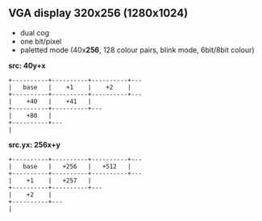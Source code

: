 VGA display 320x256 (1280x1024)
-----------------
 - dual cog
 - one bit/pixel
 - paletted mode (40x**256**, 128 colour pairs, blink mode, 6bit/8bit colour)
  
 **src: 40y+x**
 ```
 +----------+----------+----------+---
|   base   |    +1    |    +2    |
+----------+----------+----------+---
|    +40   |    +41   |
+----------+----------+---
|    +80   |
+----------+---
|
 ```

**src.yx: 256x+y**
```
+----------+----------+----------+---
|   base   |   +256   |   +512   |
+----------+----------+----------+---
|    +1    |   +257   |
+----------+----------+---
|    +2    |
+----------+---
|
```
